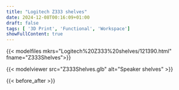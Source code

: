 ```yaml
---
title: "Logitech Z333 shelves"
date: 2024-12-08T00:16:09+01:00
draft: false
tags: [ '3D Print', 'Functional', 'Workspace']
showFullContent: true
---
```


{{< modelfiles mkrs="Logitech%20Z333%20shelves/121390.html" fname="Z333Shelves">}}

{{< modelviewer src="Z333Shelves.glb" alt="Speaker shelves" >}}

{{< before_after >}}